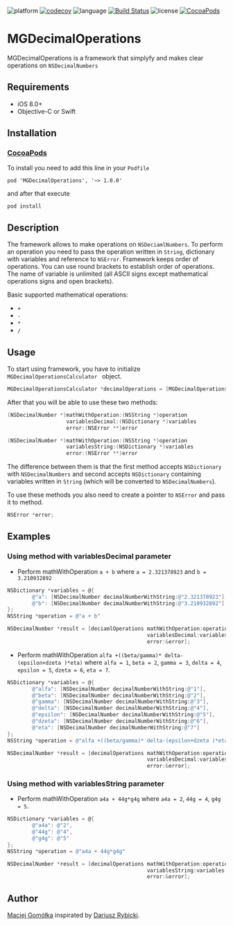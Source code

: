 ![platform](https://img.shields.io/badge/platform-iOS-brightgreen.svg)
[![codecov](https://codecov.io/gh/elpassion/MGDecimalOperations-iOS/branch/master/graph/badge.svg)](https://codecov.io/gh/elpassion/MGDecimalOperations-iOS)
![language](https://img.shields.io/badge/language-Objective--C-brightgreen.svg)
[![Build Status](https://travis-ci.org/elpassion/MGDecimalOperations-iOS.svg?branch=master)](https://travis-ci.org/elpassion/MGDecimalOperations-iOS)
![license](https://img.shields.io/badge/license-MIT-brightgreen.svg)
[![CocoaPods](https://img.shields.io/cocoapods/v/MGDecimalOperations.svg)](https://cocoapods.org/pods/MGDecimalOperations)

# MGDecimalOperations
MGDecimalOperations is a framework that simplyfy and makes clear operations on ```NSDecimalNumbers```

## Requirements
* iOS 8.0+
* Objective-C or Swift

## Installation
### [CocoaPods](https://cocoapods.org/)
To install you need to add this line in your ```Podfile```
```
pod 'MGDecimalOperations', '~> 1.0.0'
```
and after that execute
```
pod install
```

## Description
The framework allows to make operations on ```NSDeciamlNumbers```. To perform an  operation you need to pass the operation written in ```String```, dictionary with variables and reference to ```NSError```. Framework keeps order of operations. You can use round brackets to establish order of operations. The name of variable is unlimited (all ASCII signs except mathematical operations signs and open brackets).

Basic supported mathematical operations:
* ```+```
* ```-```
* ```*```
* ```/```

## Usage
To start using framework, you have to initialize ```MGDecimalOperationsCalculator ``` object.
```objective-c
MGDecimalOperationsCalculator *decimalOperations = [MGDecimalOperationsCalculator new];
```
After that you will be able to use these two methods:
```objective-c
(NSDecimalNumber *)mathWithOperation:(NSString *)operation
                   variablesDecimal:(NSDictionary *)variables
                   error:(NSError **)error
```
```objective-c
(NSDecimalNumber *)mathWithOperation:(NSString *)operation
                   variablesString:(NSDictionary *)variables
                   error:(NSError **)error
```

The difference between them is that the first method accepts ```NSDictionary``` with ```NSDecimalNumbers``` and second accepts ```NSDictionary``` containing variables written in ```String``` (which will be converted to ```NSDecimalNumbers```).

To use these methods you also need to create a pointer to ```NSError``` and pass it to method.
```objective-c
NSError *error;
```

## Examples
### Using method with variablesDecimal parameter

* Perform mathWithOperation ```a + b``` where ```a = 2.321378923``` and ```b = 3.210932892```

```objective-c
NSDictionary *variables = @{
        @"a": [NSDecimalNumber decimalNumberWithString:@"2.321378923"],
        @"b": [NSDecimalNumber decimalNumberWithString:@"3.210932892"]
};
NSString *operation = @"a + b"

NSDecimalNumber *result = [deciamlOperations mathWithOperation:operation
                                             variablesDecimal:variables
                                             error:&error];
```

* Perform mathWithOperation ```alfa +((beta/gamma)* delta-(epsilon+dzeta )*eta)``` where ```alfa = 1```, ```beta = 2```, ```gamma = 3```, ```delta = 4```, ```epsilon = 5```, ```dzeta = 6```, ```eta = 7```.

```objective-c
NSDictionary *variables = @{
        @"alfa": [NSDecimalNumber decimalNumberWithString:@"1"],
        @"beta": [NSDecimalNumber decimalNumberWithString:@"2"],
        @"gamma": [NSDecimalNumber decimalNumberWithString:@"3"],
        @"delta": [NSDecimalNumber decimalNumberWithString:@"4"],
        @"epsilon": [NSDecimalNumber decimalNumberWithString:@"5"],
        @"dzeta": [NSDecimalNumber decimalNumberWithString:@"6"],
        @"eta": [NSDecimalNumber decimalNumberWithString:@"7"]
};
NSString *operation = @"alfa +((beta/gamma)* delta-(epsilon+dzeta )*eta)"

NSDecimalNumber *result = [decimalOperations mathWithOperation:operation
                                             variablesDecimal:variables
                                             error:&error];
```

### Using method with variablesString parameter

* Perform mathWithOperation ```a4a + 44g*g4g``` where ```a4a = 2```, ```44g = 4```, ```g4g = 5```.

```objective-c
NSDictionary *variables = @{
        @"a4a": @"2",
        @"44g": @"4",
        @"g4g": @"5"
};
NSString *operation = @"a4a + 44g*g4g"

NSDecimalNumber *result = [decimalOperations mathWithOperation:operation
                                             variablesString:variables
                                             error:&error];
```

## Author
[Maciej Gomółka](https://github.com/Zaprogramiacz) inspirated by [Dariusz Rybicki](https://github.com/darrarski).
